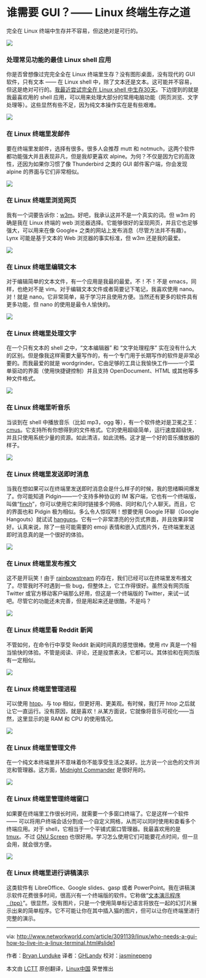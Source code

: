 谁需要 GUI？—— Linux 终端生存之道
=================================================

完全在 Linux 终端中生存并不容易，但这绝对是可行的。

![](http://core0.staticworld.net/images/article/2016/07/linux-terminal-1-100669790-orig.jpg)

### 处理常见功能的最佳 Linux shell 应用

你是否曾想像过完完全全在 Linux 终端里生存？没有图形桌面，没有现代的 GUI 软件，只有文本 —— 在 Linux shell 中，除了文本还是文本。这可能并不容易，但这是绝对可行的。[我最近尝试完全在 Linux shell 中生存30天][1]。下边提到的就是我最喜欢用的 shell 应用，可以用来处理大部分的常用电脑功能（网页浏览、文字处理等）。这些显然有些不足，因为纯文本操作实在是有些艰难。

![](http://core0.staticworld.net/images/article/2016/07/linux-terminal-2-100669791-orig.png)

### 在 Linux 终端里发邮件

要在终端里发邮件，选择有很多。很多人会推荐 mutt 和 notmuch，这两个软件都功能强大并且表现非凡，但是我却更喜欢 alpine。为何？不仅是因为它的高效性，还因为如果你习惯了像 Thunderbird 之类的 GUI 邮件客户端，你会发现 alpine 的界面与它们非常相似。

![](http://core0.staticworld.net/images/article/2016/07/linux-terminal-3-100669837-orig.jpg)

### 在 Linux 终端里浏览网页

我有一个词要告诉你：[w3m][5]。好吧，我承认这并不是一个真实的词。但 w3m 的确是我在 Linux 终端的 web 浏览器选择。它能够很好的呈现网页，并且它也足够强大，可以用来在像 Google+ 之类的网站上发布消息（尽管方法并不有趣）。 Lynx 可能是基于文本的 Web 浏览器的事实标准，但 w3m 还是我的最爱。

![](http://core0.staticworld.net/images/article/2016/07/linux-terminal-4-100669838-orig.jpg)

### 在 Linux 终端里编辑文本

对于编辑简单的文本文件，有一个应用是我最的最爱。不！不！不是 emacs，同样，也绝对不是 vim。对于编辑文本文件或者简要记下笔记，我喜欢使用 nano。对！就是 nano。它非常简单，易于学习并且使用方便。当然还有更多的软件具有更多功能，但 nano 的使用是最令人愉快的。

![](http://core0.staticworld.net/images/article/2016/07/linux-terminal-5-100669839-orig.jpg)

### 在 Linux 终端里处理文字

在一个只有文本的 shell 之中，“文本编辑器” 和 “文字处理程序” 实在没有什么大的区别。但是像我这样需要大量写作的，有一个专门用于长期写作的软件是非常必要的。而我最爱的就是 wordgrinder。它由足够的工具让我愉快工作——一个菜单驱动的界面（使用快捷键控制）并且支持 OpenDocument、HTML 或其他等多种文件格式。

![](http://core0.staticworld.net/images/article/2016/07/linux-terminal-6-100669795-orig.jpg)

### 在 Linux 终端里听音乐

当谈到在 shell 中播放音乐（比如 mp3，ogg 等），有一个软件绝对是卫冕之王：[cmus][7]。它支持所有你想得到的文件格式。它的使用超级简单，运行速度超级快，并且只使用系统少量的资源。如此清洁，如此流畅。这才是一个好的音乐播放器的样子。

![](http://core0.staticworld.net/images/article/2016/07/linux-terminal-7-100669796-orig.jpg)

### 在 Linux 终端里发送即时消息

当我在想如果可以在终端里发送即时消息会是什么样子的时候，我的思绪瞬间爆发了。你可能知道 Pidgin——一个支持多种协议的 IM 客户端，它也有一个终端版，叫做“[finch][8]”，你可以使用它来同时链接多个网络、同时和几个人聊天。而且，它的界面也和 Pidgin 极为相似。多么令人惊叹啊！想要使用 Google 环聊（Google Hangouts）就试试 [hangups][9]。它有一个非常漂亮的分页式界面，并且效果非常好。认真来说，除了一些可能需要的 emoji 表情和嵌入式图片外，在终端里发送即时消息真的是一个很好的体验。

![](http://core0.staticworld.net/images/article/2016/07/linux-terminal-8-100669797-orig.jpg)

### 在 Linux 终端里发布推文

这不是开玩笑！由于 [rainbowstream][10] 的存在，我们已经可以在终端里发布推文了。尽管我时不时遇到一些 bug，但整体上，它工作得很好。虽然没有网页版 Twitter 或官方移动客户端那么好用，但这是一个终端版的 Twitter，来试一试吧。尽管它的功能还未完善，但是用起来还是很酷，不是吗？

![](http://core0.staticworld.net/images/article/2016/07/linux-terminal-9-100669798-orig.jpg)

### 在 Linux 终端里看 Reddit 新闻

不管如何，在命令行中享受 Reddit 新闻时间真的感觉很棒。使用 rtv 真是一个相当愉快的体验。不管是阅读、评论，还是投票表决，它都可以。其体验和在网页版有一定相似。

![](http://core0.staticworld.net/images/article/2016/07/linux-terminal-10-100669799-orig.jpg)

### 在 Linux 终端里管理进程

可以使用 [htop][12]。与 top 相似，但更好用、更美观。有时候，我打开 htop 之后就让它一直运行。没有原因，就是喜欢！从某方面说，它就像将音乐可视化——当然，这里显示的是 RAM 和 CPU 的使用情况。

![](http://core0.staticworld.net/images/article/2016/07/linux-terminal-11-100669800-orig.png)

### 在 Linux 终端里管理文件

在一个纯文本终端里并不意味着你不能享受生活之美好。比方说一个出色的文件浏览和管理器。这方面，[Midnight Commander][13] 是很好用的。

![](http://core0.staticworld.net/images/article/2016/07/linux-terminal-12-100669801-orig.png)

### 在 Linux 终端里管理终端窗口

如果要在终端里工作很长时间，就需要一个多窗口终端了。它是这样一个软件 —— 可以将用户终端会话分割成一个自定义网格，从而可以同时使用和查看多个终端应用。对于 shell，它相当于一个平铺式窗口管理器。我最喜欢用的是 [tmux][14]。不过 [GNU Screen][15] 也很好用。学习怎么使用它们可能要花点时间，但一旦会用，就会很方便。

![](http://core0.staticworld.net/images/article/2016/07/linux-terminal-13-100669802-orig.jpg)

### 在 Linux 终端里进行讲稿演示

这类软件有 LibreOffice、Google slides、gasp 或者 PowerPoint。我在讲稿演示软件花费很多时间，很高兴有一个终端版的软件。它称做“[文本演示程序（tpp）][16]”。很显然，没有图片，只是一个使用简单标记语言将放在一起的幻灯片展示出来的简单程序。它不可能让你在其中插入猫的图片，但可以让你在终端里进行完整的演示。

--------------------------------------------------------------------------------

via: http://www.networkworld.com/article/3091139/linux/who-needs-a-gui-how-to-live-in-a-linux-terminal.html#slide1

作者：[Bryan Lunduke][a]
译者：[GHLandy](https://github.com/GHLandy)
校对：[jasminepeng](https://github.com/jasminepeng)

本文由 [LCTT](https://github.com/LCTT/TranslateProject) 原创翻译，[Linux中国](https://linux.cn/) 荣誉推出

[a]: http://www.networkworld.com/author/Bryan-Lunduke/
[1]: http://www.networkworld.com/article/3083268/linux/30-days-in-a-terminal-day-0-the-adventure-begins.html
[2]: https://en.wikipedia.org/wiki/Mutt_(email_client)
[3]: https://notmuchmail.org/
[4]: https://en.wikipedia.org/wiki/Alpine_(email_client)
[5]: https://en.wikipedia.org/wiki/W3m
[6]: http://cowlark.com/wordgrinder/index.html
[7]: https://en.wikipedia.org/wiki/Cmus
[8]: https://developer.pidgin.im/wiki/Using%20Finch
[9]: https://github.com/tdryer/hangups
[10]: http://www.rainbowstream.org/
[11]: https://github.com/michael-lazar/rtv
[12]: http://hisham.hm/htop/
[13]: https://en.wikipedia.org/wiki/Midnight_Commander
[14]: https://tmux.github.io/
[15]: https://en.wikipedia.org/wiki/GNU_Screen
[16]: http://www.ngolde.de/tpp.html
